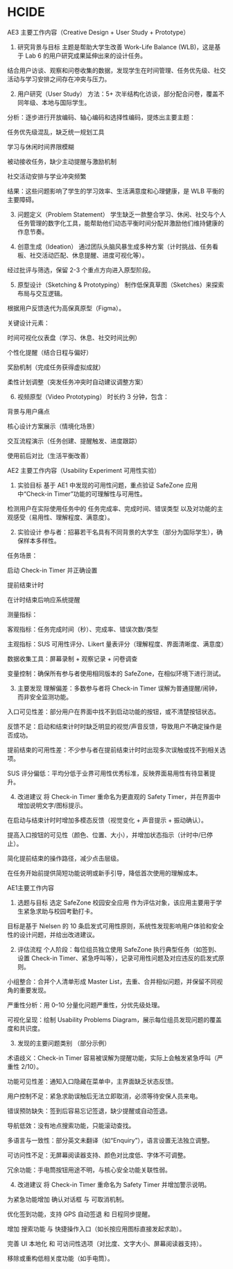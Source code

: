 # HCIDE
AE3 主要工作内容（Creative Design + User Study + Prototype）
1. 研究背景与目标
主题是帮助大学生改善 Work-Life Balance (WLB)，这是基于 Lab 6 的用户研究成果延伸出来的设计任务。

结合用户访谈、观察和问卷收集的数据，发现学生在时间管理、任务优先级、社交活动与学习安排之间存在冲突与压力。

2. 用户研究（User Study）
方法：5+ 次半结构化访谈，部分配合问卷，覆盖不同年级、本地与国际学生。

分析：逐步进行开放编码、轴心编码和选择性编码，提炼出主要主题：

任务优先级混乱，缺乏统一规划工具

学习与休闲时间界限模糊

被动接收任务，缺少主动提醒与激励机制

社交活动安排与学业冲突频繁

结果：这些问题影响了学生的学习效率、生活满意度和心理健康，是 WLB 平衡的主要障碍。

3. 问题定义（Problem Statement）
学生缺乏一款整合学习、休闲、社交与个人任务管理的数字化工具，能帮助他们动态平衡时间分配并激励他们维持健康的作息节奏。

4. 创意生成（Ideation）
通过团队头脑风暴生成多种方案（计时挑战、任务看板、社交活动匹配、休息提醒、进度可视化等）。

经过批评与筛选，保留 2-3 个重点方向进入原型阶段。

5. 原型设计（Sketching & Prototyping）
制作低保真草图（Sketches）来探索布局与交互逻辑。

根据用户反馈迭代为高保真原型（Figma）。

关键设计元素：

时间可视化仪表盘（学习、休息、社交时间比例）

个性化提醒（结合日程与偏好）

奖励机制（完成任务获得虚拟成就）

柔性计划调整（突发任务冲突时自动建议调整方案）

6. 视频原型（Video Prototyping）
时长约 3 分钟，包含：

背景与用户痛点

核心设计方案展示（情境化场景）

交互流程演示（任务创建、提醒触发、进度跟踪）

使用前后对比（生活平衡改善）

AE2 主要工作内容（Usability Experiment 可用性实验）
1. 实验目标
基于 AE1 中发现的可用性问题，重点验证 SafeZone 应用中“Check-in Timer”功能的可理解性与可用性。

检测用户在实际使用任务中的 任务完成率、完成时间、错误类型 以及对功能的主观感受（易用性、理解程度、满意度）。

2. 实验设计
参与者：招募若干名具有不同背景的大学生（部分为国际学生），确保样本多样性。

任务场景：

启动 Check-in Timer 并正确设置

提前结束计时

在计时结束后响应系统提醒

测量指标：

客观指标：任务完成时间（秒）、完成率、错误次数/类型

主观指标：SUS 可用性评分、Likert 量表评分（理解程度、界面清晰度、满意度）

数据收集工具：屏幕录制 + 观察记录 + 问卷调查

变量控制：确保所有参与者使用相同版本的 SafeZone，在相似环境下进行测试。

3. 主要发现
理解偏差：多数参与者将 Check-in Timer 误解为普通提醒/闹钟，而非安全监测功能。

入口可见性差：部分用户在界面中找不到启动功能的按钮，或不清楚按钮状态。

反馈不足：启动和结束计时时缺乏明显的视觉/声音反馈，导致用户不确定操作是否成功。

提前结束的可用性差：不少参与者在提前结束计时时出现多次误触或找不到相关选项。

SUS 评分偏低：平均分低于业界可用性优秀标准，反映界面易用性有待显著提升。

4. 改进建议
将 Check-in Timer 重命名为更直观的 Safety Timer，并在界面中增加说明文字/图标提示。

在启动与结束计时时增加多模态反馈（视觉变化 + 声音提示 + 振动确认）。

提高入口按钮的可见性（颜色、位置、大小），并增加状态指示（计时中/已停止）。

简化提前结束的操作路径，减少点击层级。

在任务开始前提供简短功能说明或新手引导，降低首次使用的理解成本。

AE1主要工作内容
1. 选题与目标
选定 SafeZone 校园安全应用 作为评估对象，该应用主要用于学生紧急求助与校园考勤打卡。

目标是基于 Nielsen 的 10 条启发式可用性原则，系统性发现影响用户体验和安全性的设计问题，并给出改进建议。

2. 评估流程
个人阶段：每位组员独立使用 SafeZone 执行典型任务（如签到、设置 Check-in Timer、紧急呼叫等），记录可用性问题及对应违反的启发式原则。

小组整合：合并个人清单形成 Master List，去重、合并相似问题，并保留不同视角的重要发现。

严重性分析：用 0–10 分量化问题严重性，分优先级处理。

可视化呈现：绘制 Usability Problems Diagram，展示每位组员发现问题的覆盖度和共识度。

3. 发现的主要问题类别
（部分示例）

术语歧义：Check-in Timer 容易被误解为提醒功能，实际上会触发紧急呼叫（严重性 2/10）。

功能可见性差：通知入口隐藏在菜单中，主界面缺乏状态反馈。

用户控制不足：紧急求助误触后无法立即取消，必须等待安保人员来电。

错误预防缺失：签到后容易忘记签退，缺少提醒或自动签退。

导航低效：没有地点搜索功能，只能滚动查找。

多语言与一致性：部分英文未翻译（如“Enquiry”），语言设置无法独立调整。

可访问性不足：无屏幕阅读器支持、颜色对比度低、字体不可调整。

冗余功能：手电筒按钮用途不明，与核心安全功能关联性弱。

4. 改进建议
将 Check-in Timer 重命名为 Safety Timer 并增加警示说明。

为紧急功能增加 确认对话框 与 可取消机制。

优化签到功能，支持 GPS 自动签退 和 日程同步提醒。

增加 搜索功能 与 快捷操作入口（如长按应用图标直接发起求助）。

完善 UI 本地化 和 可访问性选项（对比度、文字大小、屏幕阅读器支持）。

移除或重构低相关度功能（如手电筒）。
